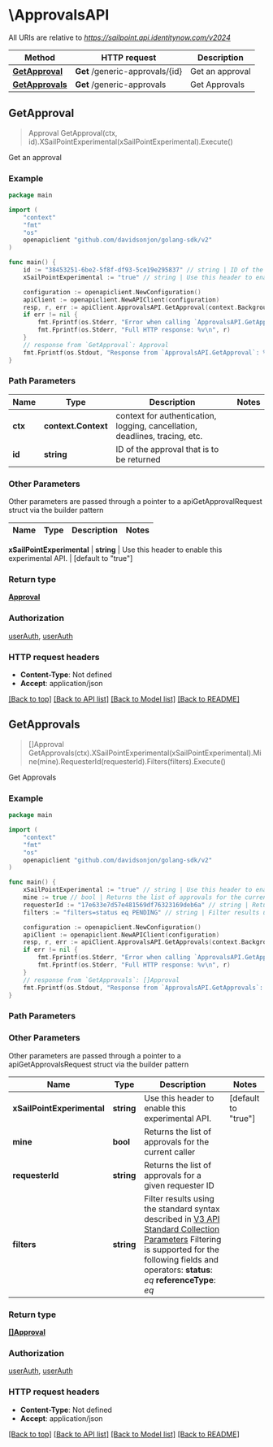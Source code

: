 # \ApprovalsAPI

All URIs are relative to *https://sailpoint.api.identitynow.com/v2024*

Method | HTTP request | Description
------------- | ------------- | -------------
[**GetApproval**](ApprovalsAPI.md#GetApproval) | **Get** /generic-approvals/{id} | Get an approval
[**GetApprovals**](ApprovalsAPI.md#GetApprovals) | **Get** /generic-approvals | Get Approvals



## GetApproval

> Approval GetApproval(ctx, id).XSailPointExperimental(xSailPointExperimental).Execute()

Get an approval



### Example

```go
package main

import (
	"context"
	"fmt"
	"os"
	openapiclient "github.com/davidsonjon/golang-sdk/v2"
)

func main() {
	id := "38453251-6be2-5f8f-df93-5ce19e295837" // string | ID of the approval that is to be returned
	xSailPointExperimental := "true" // string | Use this header to enable this experimental API. (default to "true")

	configuration := openapiclient.NewConfiguration()
	apiClient := openapiclient.NewAPIClient(configuration)
	resp, r, err := apiClient.ApprovalsAPI.GetApproval(context.Background(), id).XSailPointExperimental(xSailPointExperimental).Execute()
	if err != nil {
		fmt.Fprintf(os.Stderr, "Error when calling `ApprovalsAPI.GetApproval``: %v\n", err)
		fmt.Fprintf(os.Stderr, "Full HTTP response: %v\n", r)
	}
	// response from `GetApproval`: Approval
	fmt.Fprintf(os.Stdout, "Response from `ApprovalsAPI.GetApproval`: %v\n", resp)
}
```

### Path Parameters


Name | Type | Description  | Notes
------------- | ------------- | ------------- | -------------
**ctx** | **context.Context** | context for authentication, logging, cancellation, deadlines, tracing, etc.
**id** | **string** | ID of the approval that is to be returned | 

### Other Parameters

Other parameters are passed through a pointer to a apiGetApprovalRequest struct via the builder pattern


Name | Type | Description  | Notes
------------- | ------------- | ------------- | -------------

 **xSailPointExperimental** | **string** | Use this header to enable this experimental API. | [default to &quot;true&quot;]

### Return type

[**Approval**](Approval.md)

### Authorization

[userAuth](../README.md#userAuth), [userAuth](../README.md#userAuth)

### HTTP request headers

- **Content-Type**: Not defined
- **Accept**: application/json

[[Back to top]](#) [[Back to API list]](../README.md#documentation-for-api-endpoints)
[[Back to Model list]](../README.md#documentation-for-models)
[[Back to README]](../README.md)


## GetApprovals

> []Approval GetApprovals(ctx).XSailPointExperimental(xSailPointExperimental).Mine(mine).RequesterId(requesterId).Filters(filters).Execute()

Get Approvals



### Example

```go
package main

import (
	"context"
	"fmt"
	"os"
	openapiclient "github.com/davidsonjon/golang-sdk/v2"
)

func main() {
	xSailPointExperimental := "true" // string | Use this header to enable this experimental API. (default to "true")
	mine := true // bool | Returns the list of approvals for the current caller (optional)
	requesterId := "17e633e7d57e481569df76323169deb6a" // string | Returns the list of approvals for a given requester ID (optional)
	filters := "filters=status eq PENDING" // string | Filter results using the standard syntax described in [V3 API Standard Collection Parameters](https://developer.sailpoint.com/idn/api/standard-collection-parameters#filtering-results)  Filtering is supported for the following fields and operators:  **status**: *eq*  **referenceType**: *eq* (optional)

	configuration := openapiclient.NewConfiguration()
	apiClient := openapiclient.NewAPIClient(configuration)
	resp, r, err := apiClient.ApprovalsAPI.GetApprovals(context.Background()).XSailPointExperimental(xSailPointExperimental).Mine(mine).RequesterId(requesterId).Filters(filters).Execute()
	if err != nil {
		fmt.Fprintf(os.Stderr, "Error when calling `ApprovalsAPI.GetApprovals``: %v\n", err)
		fmt.Fprintf(os.Stderr, "Full HTTP response: %v\n", r)
	}
	// response from `GetApprovals`: []Approval
	fmt.Fprintf(os.Stdout, "Response from `ApprovalsAPI.GetApprovals`: %v\n", resp)
}
```

### Path Parameters



### Other Parameters

Other parameters are passed through a pointer to a apiGetApprovalsRequest struct via the builder pattern


Name | Type | Description  | Notes
------------- | ------------- | ------------- | -------------
 **xSailPointExperimental** | **string** | Use this header to enable this experimental API. | [default to &quot;true&quot;]
 **mine** | **bool** | Returns the list of approvals for the current caller | 
 **requesterId** | **string** | Returns the list of approvals for a given requester ID | 
 **filters** | **string** | Filter results using the standard syntax described in [V3 API Standard Collection Parameters](https://developer.sailpoint.com/idn/api/standard-collection-parameters#filtering-results)  Filtering is supported for the following fields and operators:  **status**: *eq*  **referenceType**: *eq* | 

### Return type

[**[]Approval**](Approval.md)

### Authorization

[userAuth](../README.md#userAuth), [userAuth](../README.md#userAuth)

### HTTP request headers

- **Content-Type**: Not defined
- **Accept**: application/json

[[Back to top]](#) [[Back to API list]](../README.md#documentation-for-api-endpoints)
[[Back to Model list]](../README.md#documentation-for-models)
[[Back to README]](../README.md)
